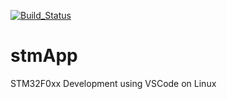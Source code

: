 [![Build_Status](http://travis-ci.com/sohal/stmApp.svg?branch=master)](http://travis-ci.com/sohal/stmApp)
# stmApp
STM32F0xx Development using VSCode on Linux
